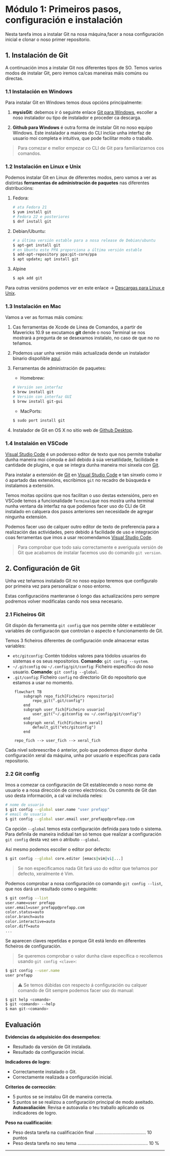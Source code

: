 # Módulo 1: Primeiros pasos, configuración e instalación

Nesta tarefa imos a instalar Git na nosa máquina,facer a nosa configuración inicial e clonar o noso primer repositorio.

## 1. Instalación de Git

A continuación imos a instalar Git nos diferentes tipos de SO. Temos varios modos de instalar Git, pero iremos ca/cas maneiras máis comúns ou directas.

### 1.1 Instalación en Windows

Para instalar Git en Windows temos dous opcións principalmente:
1. **mysisGit**: debemos ir ó seguinte enlace [Git para Windows](https://git-scm.com/download/win), escoller a noso instalador ou tipo de instalador e proceder ca descarga.

2. **Github para Windows** é outra forma de instalar Git no noso equipo Windows. Este instalador a maiores do CLI inclúe unha interfaz de usuario moi completa e intuitiva, que pode facilitar moito o traballo.

> Para comezar e mellor empezar co CLI de Git para familiarizarnos cos comandos.

### 1.2 Instalación en Linux e Unix

Podemos instalar Git en Linux de diferentes modos, pero vamos a ver as distintas **ferramentas de administración de paquetes** nas diferentes distribucións:

1. Fedora:

    ```bash
    # ata Fedora 21
    $ yum install git
    # Fedora 22 e posteriores
    $ dnf install git
    ```

2. Debian/Ubuntu:

    ```bash
    # a última versión estable para a nosa release de Debian/ubuntu
    $ apt-get install git
    # en Ubuntu este PPA proporciona a última versión estable
    $ add-apt-repository ppa:git-core/ppa
    $ apt update; apt install git
    ```

3. Alpine

    ```bash
    $ apk add git
    ```

Para outras versións podemos ver en este enlace -> [Descargas para Linux e Unix](https://git-scm.com/download/linux).

### 1.3 Instalación en Mac

Vamos a ver as formas máis comúns:
1. Cas ferramentas de Xcode de Línea de Comandos, a partir de Mavericks 10.9 se excutamos **git** dende o noso Terminal se nos mostrará a pregunta de se desexamos instalalo, no caso de que no no teñamos.

2. Podemos usar unha versión máis actualizada dende un instalador binario dispoñible [aquí](https://sourceforge.net/projects/git-osx-installer/).

3. Ferramentas de administración de paquetes:

    - Homebrew:
    ```bash
    # Versión sen interfaz
    $ brew install git
    # Versión con interfaz GUI
    $ brew install git-gui
    ```
    - MacPorts:
    ```bash
    $ sudo port install git
    ```

4. Instalador de Git en OS X no sitio web de [Github Desktop](https://desktop.github.com/).

### 1.4 Instalaión en VSCode

[Visual Studio Code](https://code.visualstudio.com/) é un poderoso editor de texto que nos permite traballar dunha maneira moi cómoda e áxil debido á súa versatilidade, facilidade e cantidade de plugins, e que se integra dunha maneira moi sinxela con [Git](https://git-scm.com/).

Para instalar a extensión de [Git](https://marketplace.visualstudio.com/items?itemName=donjayamanne.git-extension-pack) en [Visual Studio Code](https://code.visualstudio.com/) e tan sinxelo como ir ó apartado das extensións, escribimos `git` no recadro de búsqueda e instalamos a extensión.

Temos moitas opcións que nos facilitan o uso destas extensións, pero en VSCode temos a funcionalidade `Terminal`que nos mostra unha terminal nunha ventana da interfaz na que podemos facer uso do CLI de Git instalado en calquera dos pasos anteriores sen necesidade de agregar ningunha extensión.

Podemos facer uso de calquer outro editor de texto de preferencia para a realización das actividades, pero debido á facilidade de uso e integración coas ferramentas que imos a usar recomendamos [Visual Studio Code](https://code.visualstudio.com/).

> Para comprobar que todo saiu correctamente e averiguala versión de Git que acabamos de instalar facemos uso do comando `git version`.

## 2. Configuración de Git

Unha vez teñamos instalado Git no noso equipo teremos que configuralo por primeira vez para personalizar o noso entorno.

Estas configuracións manteranse ó longo das actualizacións pero sempre podremos volver modificalas cando nos sexa necesario.

### 2.1 Ficheiros Git

Git dispón da ferramenta `git config` que nos permite obter e establecer variables de configuracón que controlan o aspecto e funcionamento de Git.

Temos 3 ficheiros diferentes de configuración onde almacenar estas variables:
- `etc/gitconfig`: Contén tódolos valores para tódolos usuarios do sistemas e os seus repositorios. **Comando**: `git config --system`.
- `~/.gitconfig` ou `~/.config/git/config`: Ficheiro específico do noso usuario. **Comando**: `git config --global`.
- `.git/config`: Ficheiro `config` no directorio Git do repositorio que estamos a usar no momento.

```mermaid
    flowchart TB
        subgraph repo_fich[Ficheiro repositorio]
            repo_git(".git/config")
        end
        subgraph user_fich[Ficheiro usuario]
            user_git("~/.gitconfig ou ~/.config/git/config")
        end
        subgraph xeral_fich[Ficheiro xeral]
            default_git("etc/gitconfig")
        end

    repo_fich --> user_fich --> xeral_fich
```
Cada nivel sobreescribe ó anterior, polo que podemos dispor dunha configuración xeral da máquina, unha por usuario e específicas para cada repositorio.

### 2.2 Git config

Imos a comezar ca configuración de Git establecendo o noso nome de usuario e a nosa dirección de correo electrónico. Os commits de Git dan uso desta información, a cal vai incluida neles:

```bash
# nome de usuario
$ git config --global user.name "user prefapp"
# email de usuario
$ git config --global user.email user_prefapp@prefapp.com
```

Ca opción `--global` temos esta configuración definida para todo o sistema. Para definila de maneira indidual tan só temos que realizar a configuración `git config` desta vez sen o atributo `--global`.

Así mesmo podemos escoller o editor por defecto:

```bash
$ git config --global core.editor [emacs|vim|vi|...]
```

> Se non especificamos nada Git fará uso do editor que teñamos por defecto, xeralmente é Vim.

Podemos comprobar a nosa configuración co comando `git config --list`, que nos dará un resultado como o seguinte:

```bash
$ git config --list
user.name=user prefapp
user.email=user_prefapp@prefapp.com
color.status=auto
color.branch=auto
color.interactive=auto
color.diff=auto
...
```

Se aparecen claves repetidas e porque Git está lendo en diferentes ficheiros de configuración.

> Se queremos comprobar o valor dunha clave específica o recollemos usando `git config <clave>`:

```bash
$ git config --user.name
user prefapp
```
>⚠️ Se temos dúbidas con respecto á configuración ou calquer comando de Git sempre podemos facer uso do manual:

```bash
$ git help <comando>
$ git <comando> --help
$ man git-<comando>
```

## Evaluación

**Evidencias da adquisición dos desempeños**:
- Resultado da versión de Git instalada.
- Resultado da configuración inicial.

**Indicadores de logro**: 
- Correctamente instalado o Git.
- Correctamente realizada a configuración inicial.

**Criterios de corrección**:
- 5 puntos se se instalou Git de maneira correcta.
- 5 puntos se se realizou a configuración principal de modo axeitado.
**Autoavaliación**: Revisa e autoavalia o teu traballo aplicando os indicadores de logro.

**Peso na cualificación**:
- Peso desta tarefa na cualificación final ........................................ 10 puntos
- Peso desta tarefa no seu tema ....................................................... 10 %
---
